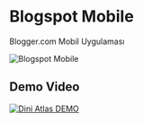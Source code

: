 # Blogspot Mobile

Blogger.com Mobil Uygulaması

![Blogspot Mobile](https://github.com/ruwiss/blogspot_mobile/assets/115001323/3e4a9dde-c9ec-45c3-80fa-fe54589d00dc)


## Demo Video

[![Dini Atlas DEMO](https://img.youtube.com/vi/xu1hDuQQU7E/sddefault.jpg)](https://youtu.be/xu1hDuQQU7E)
